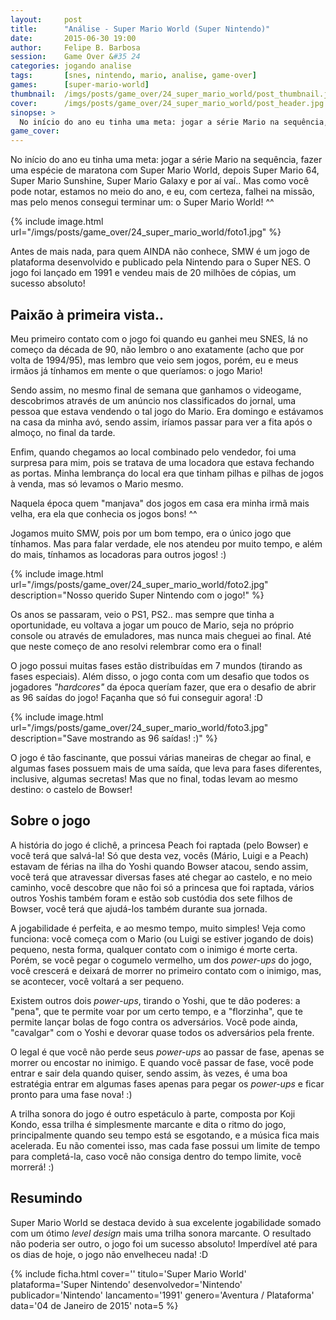 ```yaml
---
layout:     post
title:      "Análise - Super Mario World (Super Nintendo)"
date:       2015-06-30 19:00
author:     Felipe B. Barbosa
session:    Game Over &#35 24
categories: jogando analise
tags:       [snes, nintendo, mario, analise, game-over]
games:      [super-mario-world]
thumbnail:  /imgs/posts/game_over/24_super_mario_world/post_thumbnail.jpg
cover:      /imgs/posts/game_over/24_super_mario_world/post_header.jpg
sinopse: >
  No início do ano eu tinha uma meta: jogar a série Mario na sequência, fazer uma espécie de maratona com Super Mario World, depois Super Mario 64, Super Mario Sunshine, Super Mario Galaxy e por aí vaí.. Mas como você pode notar, estamos no meio do ano, e eu falhei na missão, mas pelo menos consegui terminar o Super Mario World! ^^
game_cover:
---
```

No início do ano eu tinha uma meta: jogar a série Mario na sequência, fazer uma espécie de maratona com Super Mario World, depois Super Mario 64, Super Mario Sunshine, Super Mario Galaxy e por aí vaí.. Mas como você pode notar, estamos no meio do ano, e eu, com certeza, falhei na missão, mas pelo menos consegui terminar um: o Super Mario World! ^^

{% include image.html url="/imgs/posts/game_over/24_super_mario_world/foto1.jpg" %}

Antes de mais nada, para quem AINDA não conhece, SMW é um jogo de plataforma desenvolvido e publicado pela Nintendo para o Super NES. O jogo foi lançado em 1991 e vendeu mais de 20 milhões de cópias, um sucesso absoluto!

## Paixão à primeira vista..

Meu primeiro contato com o jogo foi quando eu ganhei meu SNES, lá no começo da década de 90, não lembro o ano exatamente (acho que por volta de 1994/95), mas lembro que veio sem jogos, porém, eu e meus irmãos já tínhamos em mente o que queríamos: o jogo Mario!

Sendo assim, no mesmo final de semana que ganhamos o videogame, descobrimos através de um anúncio nos classificados do jornal, uma pessoa que estava vendendo o tal jogo do Mario. Era domingo e estávamos na casa da minha avó, sendo assim, iríamos passar para ver a fita após o almoço, no final da tarde.

Enfim, quando chegamos ao local combinado pelo vendedor, foi uma surpresa para mim, pois se tratava de uma locadora que estava fechando as portas. Minha lembrança do local era que tinham pilhas e pilhas de jogos à venda, mas só levamos o Mario mesmo.

Naquela época quem "manjava" dos jogos em casa era minha irmã mais velha, era ela que conhecia os jogos bons! ^^

Jogamos muito SMW, pois por um bom tempo, era o único jogo que tínhamos. Mas para falar verdade, ele nos atendeu por muito tempo, e além do mais, tínhamos as locadoras para outros jogos! :)

{% include image.html url="/imgs/posts/game_over/24_super_mario_world/foto2.jpg" description="Nosso querido Super Nintendo com o jogo!" %}

Os anos se passaram, veio o PS1, PS2.. mas sempre que tinha a oportunidade, eu voltava a jogar um pouco de Mario, seja no próprio console ou através de emuladores, mas nunca mais cheguei ao final. Até que neste começo de ano resolvi relembrar como era o final!

O jogo possui muitas fases estão distribuídas em 7 mundos (tirando as fases especiais). Além disso, o jogo conta com um desafio que todos os jogadores *"hardcores"* da época queríam fazer, que era o desafio de abrir as 96 saídas do jogo! Façanha que só fui conseguir agora! :D

{% include image.html url="/imgs/posts/game_over/24_super_mario_world/foto3.jpg" description="Save mostrando as 96 saídas! :)" %}

O jogo é tão fascinante, que possui várias maneiras de chegar ao final, e algumas fases possuem mais de uma saída, que leva para fases diferentes, inclusive, algumas secretas! Mas que no final, todas levam ao mesmo destino: o castelo de Bowser!

## Sobre o jogo

A história do jogo é clichê, a princesa Peach foi raptada (pelo Bowser) e você terá que salvá-la! Só que desta vez, vocês (Mário, Luigi e a Peach) estavam de férias na ilha do Yoshi quando Bowser atacou, sendo assim, você terá que atravessar diversas fases até chegar ao castelo, e no meio caminho, você descobre que não foi só a princesa que foi raptada, vários outros Yoshis também foram e estão sob custódia dos sete filhos de Bowser, você terá que ajudá-los também durante sua jornada.

A jogabilidade é perfeita, e ao mesmo tempo, muito simples! Veja como funciona: você começa com o Mario (ou Luigi se estiver jogando de dois) pequeno, nesta forma, qualquer contato com o inimigo é morte certa. Porém, se você pegar o cogumelo vermelho, um dos *power-ups* do jogo, você crescerá e deixará de morrer no primeiro contato com o inimigo, mas, se acontecer, você voltará a ser pequeno.

Existem outros dois *power-ups*, tirando o Yoshi, que te dão poderes: a "pena", que te permite voar por um certo tempo, e a "florzinha", que te permite lançar bolas de fogo contra os adversários. Você pode ainda, "cavalgar" com o Yoshi e devorar quase todos os adversários pela frente.

O legal é que você não perde seus *power-ups* ao passar de fase, apenas se morrer ou encostar no inimigo. E quando você passar de fase, você pode entrar e sair dela quando quiser, sendo assim, às vezes, é uma boa estratégia entrar em algumas fases apenas para pegar os *power-ups* e ficar pronto para uma fase nova! :)

A trilha sonora do jogo é outro espetáculo à parte, composta por Koji Kondo, essa trilha é simplesmente marcante e dita o ritmo do jogo, principalmente quando seu tempo está se esgotando, e a música fica mais acelerada. Eu não comentei isso, mas cada fase possui um limite de tempo para completá-la, caso você não consiga dentro do tempo limite, você morrerá! :)

## Resumindo

Super Mario World se destaca devido à sua excelente jogabilidade somado com um ótimo *level design* mais uma trilha sonora marcante. O resultado não poderia ser outro, o jogo foi um sucesso absoluto! Imperdível até para os dias de hoje, o jogo não envelheceu nada! :D

{% include ficha.html
  cover=''
  titulo='Super Mario World'
  plataforma='Super Nintendo'
  desenvolvedor='Nintendo'
  publicador='Nintendo'
  lancamento='1991'
  genero='Aventura / Plataforma'
  data='04 de Janeiro de 2015'
  nota=5 %}
